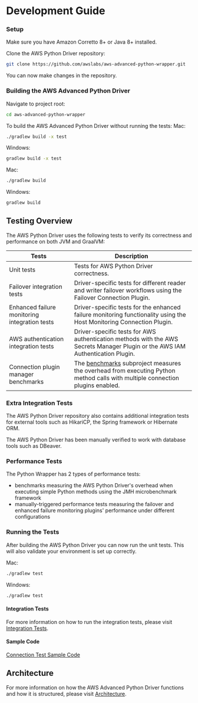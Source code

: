 # Development Guide

### Setup
Make sure you have Amazon Corretto 8+ or Java 8+ installed.

Clone the AWS Python Driver repository:

```bash
git clone https://github.com/awslabs/aws-advanced-python-wrapper.git
```

You can now make changes in the repository.

### Building the AWS Advanced Python Driver
Navigate to project root:
```bash
cd aws-advanced-python-wrapper
```
To build the AWS Advanced Python Driver without running the tests:
Mac:

```bash
./gradlew build -x test
```

Windows:
```bash
gradlew build -x test
```

Mac:
```bash
./gradlew build
```

Windows:
```bash
gradlew build
```

## Testing Overview

The AWS Python Driver uses the following tests to verify its correctness and performance on both JVM and GraalVM:

| Tests                                         | Description                                                                                                                                              |
|-----------------------------------------------|----------------------------------------------------------------------------------------------------------------------------------------------------------|
| Unit tests                                    | Tests for AWS Python Driver correctness.                                                                                                                   |
| Failover integration tests                    | Driver-specific tests for different reader and writer failover workflows using the Failover Connection Plugin.                                           |
| Enhanced failure monitoring integration tests | Driver-specific tests for the enhanced failure monitoring functionality using the Host Monitoring Connection Plugin.                                     |
| AWS authentication integration tests          | Driver-specific tests for AWS authentication methods with the AWS Secrets Manager Plugin or the AWS IAM Authentication Plugin.                           |
| Connection plugin manager benchmarks          | The [benchmarks](../../benchmarks/README.md) subproject measures the overhead from executing Python method calls with multiple connection plugins enabled. |

### Extra Integration Tests

The AWS Python Driver repository also contains additional integration tests for external tools such as HikariCP, the Spring framework or Hibernate ORM.

The AWS Python Driver has been manually verified to work with database tools such as DBeaver.

### Performance Tests

The Python Wrapper has 2 types of performance tests:
- benchmarks measuring the AWS Python Driver's overhead when executing simple Python methods using the JMH microbenchmark framework
- manually-triggered performance tests measuring the failover and enhanced failure monitoring plugins' performance under different configurations

### Running the Tests

After building the AWS Python Driver you can now run the unit tests.
This will also validate your environment is set up correctly.

Mac:
```bash
./gradlew test
```

Windows:
```bash
./gradlew test
```

#### Integration Tests
For more information on how to run the integration tests, please visit [Integration Tests](../development-guide/IntegrationTests.md).

#### Sample Code
[Connection Test Sample Code](../../docs/examples/PGIamAuthentication.py)

## Architecture
For more information on how the AWS Advanced Python Driver functions and how it is structured, please visit [Architecture](./Architecture.md).